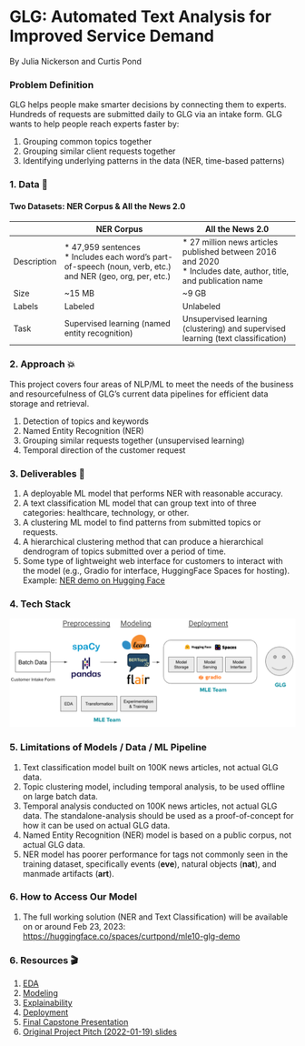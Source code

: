 # GLG: Automated Text Analysis for Improved Service Demand

By Julia Nickerson and Curtis Pond

### Problem Definition

GLG helps people make smarter decisions by connecting them to experts. Hundreds of requests are submitted daily to GLG via an intake form. GLG wants to help people reach experts faster by:
1. Grouping common topics together
2. Grouping similar client requests together
3. Identifying underlying patterns in the data (NER, time-based patterns)

### 1. Data :page_with_curl: 

#### Two Datasets: NER Corpus & All the News 2.0

|             | NER Corpus                                                                                                | All the News 2.0                                                                                                |
|-------------|-----------------------------------------------------------------------------------------------------------|-----------------------------------------------------------------------------------------------------------------|
| Description | * 47,959 sentences <br />* Includes each word’s part-of-speech (noun, verb, etc.) and NER (geo, org, per, etc.) | * 27 million news articles published between 2016 and 2020 <br />* Includes date, author, title, and publication name |
| Size        | ~15 MB                                                                                                    | ~9 GB                                                                                                           |
| Labels      | Labeled                                                                                                   | Unlabeled                                                                                                       |
| Task        | Supervised learning (named entity recognition)                                                            | Unsupervised learning (clustering) and supervised learning (text classification)                                                                              |

### 2. Approach  :boom: 

This project covers four areas of NLP/ML to meet the needs of the business and resourcefulness of GLG’s current data pipelines for efficient data storage and retrieval.

1. Detection of topics and keywords
2. Named Entity Recognition (NER)
3. Grouping similar requests together (unsupervised learning)
4. Temporal direction of the customer request

### 3. Deliverables :dart: 

1. A deployable ML model that performs NER with reasonable accuracy.
2. A text classification ML model that can group text into of three categories: healthcare, technology, or other.
3. A clustering ML model to find patterns from submitted topics or requests.
4. A hierarchical clustering method that can produce a hierarchical dendrogram of topics submitted over a period of time.
5. Some type of lightweight web interface for customers to interact with the model (e.g., Gradio for interface, HuggingFace Spaces for hosting). Example: [NER demo on Hugging Face](https://huggingface.co/spaces/jnick/NER)

### 4. Tech Stack
![GLG Capstone Tech Stack](./images/techstack_final.png "Capstone Tech Stack")

### 5. Limitations of Models / Data / ML Pipeline
1. Text classification model built on 100K news articles, not actual GLG data.
2. Topic clustering model, including temporal analysis, to be used offline on large batch data.
3. Temporal analysis conducted on 100K news articles, not actual GLG data. The standalone-analysis should be used as a proof-of-concept for how it can be used on actual GLG data.
4. Named Entity Recognition (NER) model is based on a public corpus, not actual GLG data.
5. NER model has poorer performance for tags not commonly seen in the training dataset, specifically events (**eve**), natural objects (**nat**), and manmade artifacts (**art**).

### 6. How to Access Our Model
1. The full working solution (NER and Text Classification) will be available on or around Feb 23, 2023: 
https://huggingface.co/spaces/curtpond/mle10-glg-demo

### 6. Resources :clapper: 

1. [EDA](https://github.com/nickersonj/glg-capstone/tree/main/EDA)
2. [Modeling](https://github.com/nickersonj/glg-capstone/tree/main/modeling)
3. [Explainability](https://github.com/nickersonj/glg-capstone/tree/main/explainability)
4. [Deployment](https://github.com/nickersonj/glg-capstone/tree/main/deployment)
5. [Final Capstone Presentation](https://github.com/nickersonj/glg-capstone/blob/main/final_capstone_jn-cp.pdf)
3. [Original Project Pitch (2022-01-19) slides](https://github.com/nickersonj/glg-capstone/tree/main/Project_Pitch_Slides_2022-01-19.pdf)
